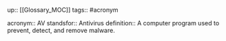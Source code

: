 up:: [[Glossary_MOC]]
tags:: #acronym

acronym:: AV
standsfor:: Antivirus
definition:: A computer program used to prevent, detect, and remove malware.
